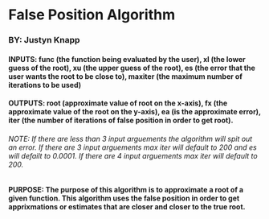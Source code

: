 # False Position Algorithm
### BY: Justyn Knapp

####  INPUTS: func (the function being evaluated by the user), xl (the lower guess of the root), xu (the upper guess of the root), es (the error that the user wants the root to be close to), maxiter (the maximum number of iterations to be used)
####  OUTPUTS: root (approximate value of root on the x-axis), fx (the approximate value of the root on the y-axis), ea (is the approximate error), iter (the number of iterations of false position in order to get root).

###### NOTE: If there are less than 3 input arguements the algorithm will spit out an error. If there are 3 input arguements max iter will default to 200 and es will defailt to 0.0001. If there are 4 input arguements max iter will default to 200.

#### PURPOSE: The purpose of this algorithm is to approximate a root of a given function. This algorithm uses the false position in order to get apprixmations or estimates that are closer and closer to the true root.
